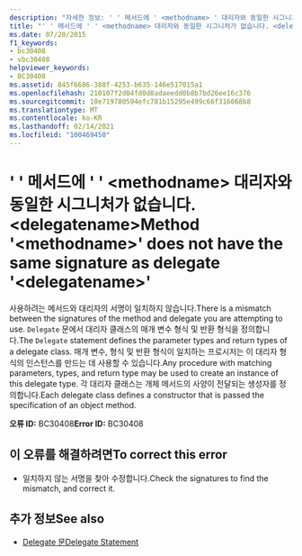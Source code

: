 ```yaml
---
description: "자세한 정보: ' ' 메서드에 ' <methodname> ' 대리자와 동일한 시그니처가 없습니다. <delegatename>"
title: "' ' 메서드에 ' ' <methodname> 대리자와 동일한 시그니처가 없습니다. <delegatename>"
ms.date: 07/20/2015
f1_keywords:
- bc30408
- vbc30408
helpviewer_keywords:
- BC30408
ms.assetid: 845f6686-388f-4253-b635-146e517015a1
ms.openlocfilehash: 210107f2d04fd0d8adaeedd0b8b7bd26ee16c376
ms.sourcegitcommit: 10e719780594efc781b15295e499c66f316068b8
ms.translationtype: MT
ms.contentlocale: ko-KR
ms.lasthandoff: 02/14/2021
ms.locfileid: "100469450"
---
```

# <a name="method-methodname-does-not-have-the-same-signature-as-delegate-delegatename"></a><span data-ttu-id="6242c-103">' ' 메서드에 ' ' \<methodname> 대리자와 동일한 시그니처가 없습니다. \<delegatename></span><span class="sxs-lookup"><span data-stu-id="6242c-103">Method '\<methodname>' does not have the same signature as delegate '\<delegatename>'</span></span>

<span data-ttu-id="6242c-104">사용하려는 메서드와 대리자의 서명이 일치하지 않습니다.</span><span class="sxs-lookup"><span data-stu-id="6242c-104">There is a mismatch between the signatures of the method and delegate you are attempting to use.</span></span> <span data-ttu-id="6242c-105">`Delegate` 문에서 대리자 클래스의 매개 변수 형식 및 반환 형식을 정의합니다.</span><span class="sxs-lookup"><span data-stu-id="6242c-105">The `Delegate` statement defines the parameter types and return types of a delegate class.</span></span> <span data-ttu-id="6242c-106">매개 변수, 형식 및 반환 형식이 일치하는 프로시저는 이 대리자 형식의 인스턴스를 만드는 데 사용할 수 있습니다.</span><span class="sxs-lookup"><span data-stu-id="6242c-106">Any procedure with matching parameters, types, and return type may be used to create an instance of this delegate type.</span></span> <span data-ttu-id="6242c-107">각 대리자 클래스는 개체 메서드의 사양이 전달되는 생성자를 정의합니다.</span><span class="sxs-lookup"><span data-stu-id="6242c-107">Each delegate class defines a constructor that is passed the specification of an object method.</span></span>  
  
 <span data-ttu-id="6242c-108">**오류 ID:** BC30408</span><span class="sxs-lookup"><span data-stu-id="6242c-108">**Error ID:** BC30408</span></span>  
  
## <a name="to-correct-this-error"></a><span data-ttu-id="6242c-109">이 오류를 해결하려면</span><span class="sxs-lookup"><span data-stu-id="6242c-109">To correct this error</span></span>  
  
- <span data-ttu-id="6242c-110">일치하지 않는 서명을 찾아 수정합니다.</span><span class="sxs-lookup"><span data-stu-id="6242c-110">Check the signatures to find the mismatch, and correct it.</span></span>  
  
## <a name="see-also"></a><span data-ttu-id="6242c-111">추가 정보</span><span class="sxs-lookup"><span data-stu-id="6242c-111">See also</span></span>

- [<span data-ttu-id="6242c-112">Delegate 문</span><span class="sxs-lookup"><span data-stu-id="6242c-112">Delegate Statement</span></span>](../language-reference/statements/delegate-statement.md)
